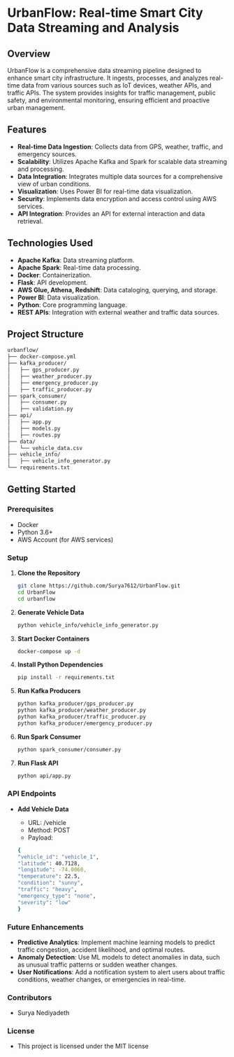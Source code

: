 # UrbanFlow: Real-time Smart City Data Streaming and Analysis

## Overview
UrbanFlow is a comprehensive data streaming pipeline designed to enhance smart city infrastructure. It ingests, processes, and analyzes real-time data from various sources such as IoT devices, weather APIs, and traffic APIs. The system provides insights for traffic management, public safety, and environmental monitoring, ensuring efficient and proactive urban management.

## Features
- **Real-time Data Ingestion**: Collects data from GPS, weather, traffic, and emergency sources.
- **Scalability**: Utilizes Apache Kafka and Spark for scalable data streaming and processing.
- **Data Integration**: Integrates multiple data sources for a comprehensive view of urban conditions.
- **Visualization**: Uses Power BI for real-time data visualization.
- **Security**: Implements data encryption and access control using AWS services.
- **API Integration**: Provides an API for external interaction and data retrieval.

## Technologies Used
- **Apache Kafka**: Data streaming platform.
- **Apache Spark**: Real-time data processing.
- **Docker**: Containerization.
- **Flask**: API development.
- **AWS Glue, Athena, Redshift**: Data cataloging, querying, and storage.
- **Power BI**: Data visualization.
- **Python**: Core programming language.
- **REST APIs**: Integration with external weather and traffic data sources.

## Project Structure
```bash
urbanflow/
├── docker-compose.yml
├── kafka_producer/
│   ├── gps_producer.py
│   ├── weather_producer.py
│   ├── emergency_producer.py
│   ├── traffic_producer.py
├── spark_consumer/
│   ├── consumer.py
│   ├── validation.py
├── api/
│   ├── app.py
│   ├── models.py
│   ├── routes.py
├── data/
│   └── vehicle_data.csv
├── vehicle_info/
│   ├── vehicle_info_generator.py
└── requirements.txt
```

## Getting Started

### Prerequisites
- Docker
- Python 3.6+
- AWS Account (for AWS services)

### Setup

1. **Clone the Repository**
   ```bash
   git clone https://github.com/Surya7612/UrbanFlow.git
   cd UrbanFlow
   cd urbanflow
   ```
2. **Generate Vehicle Data**
    ```bash
    python vehicle_info/vehicle_info_generator.py
    ```
3. **Start Docker Containers**
    ```bash
    docker-compose up -d
    ```
4. **Install Python Dependencies**
    ```bash
    pip install -r requirements.txt
    ```
5. **Run Kafka Producers**
    ```bash
    python kafka_producer/gps_producer.py
    python kafka_producer/weather_producer.py
    python kafka_producer/traffic_producer.py
    python kafka_producer/emergency_producer.py
    ```
6. **Run Spark Consumer**
    ```bash
    python spark_consumer/consumer.py
    ```
7. **Run Flask API**
    ```bash
    python api/app.py
    ```

### API Endpoints

- **Add Vehicle Data**

    - URL: /vehicle
    - Method: POST
    - Payload:
    ```bash
    {
    "vehicle_id": "vehicle_1",
    "latitude": 40.7128,
    "longitude": -74.0060,
    "temperature": 22.5,
    "condition": "sunny",
    "traffic": "heavy",
    "emergency_type": "none",
    "severity": "low"
    }
    ```
### Future Enhancements
- **Predictive Analytics**: Implement machine learning models to predict traffic congestion, accident likelihood, and optimal routes.
- **Anomaly Detection**: Use ML models to detect anomalies in data, such as unusual traffic patterns or sudden weather changes.
- **User Notifications**: Add a notification system to alert users about traffic conditions, weather changes, or emergencies in real-time.

### Contributors
- Surya Nediyadeth

### License
- This project is licensed under the MIT license